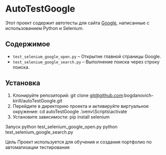 # AutoTestGoogle

Этот проект содержит автотесты для сайта [Google](https://www.google.com), написанные с использованием Python и Selenium.

## Содержимое
- `test_selenium_google_open.py` – Открытие главной страницы Google.
- `test_selenium_google_search.py` – Выполнение поиска через строку поиска.

## Установка
1. Клонируйте репозиторий:
  git clone git@github.com:bogdanovich-kirill/autoTestGoogle.git
2. Перейдите в директорию проекта и активируйте виртуальное окружение:
  cd autoTestGoogle
  .\venv\Scripts\activate
3. Установите зависимости:
  pip install selenium

Запуск
python test_selenium_google_open.py
python test_selenium_google_search.py

Цель
Проект используется для обучения и создания портфолио по автоматизации тестирования
